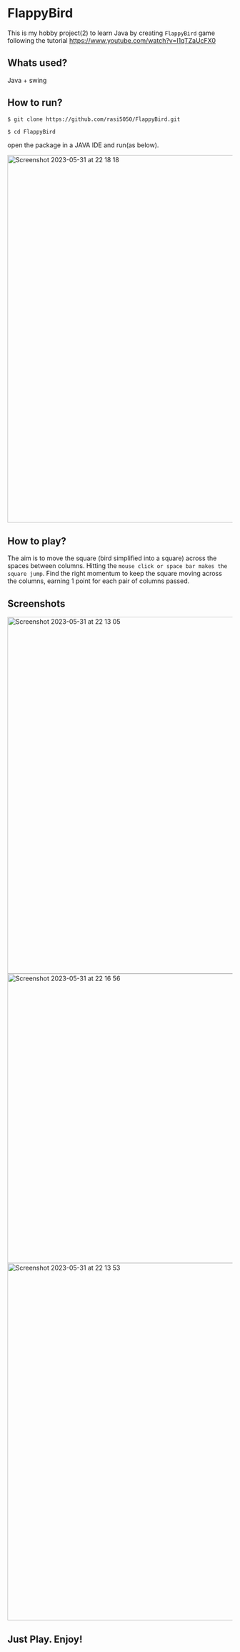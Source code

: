 # FlappyBird
This is my hobby project(2) to learn Java by creating `FlappyBird` game following the tutorial https://www.youtube.com/watch?v=I1qTZaUcFX0

## Whats used?
Java + swing

## How to run?

`$ git clone https://github.com/rasi5050/FlappyBird.git`

`$ cd FlappyBird`

open the package in a JAVA IDE and run(as below).

<img width="823" alt="Screenshot 2023-05-31 at 22 18 18" src="https://github.com/rasi5050/FlappyBird/assets/12760472/b8617ea7-fba8-4fcd-944b-2eea4df96e9e">

## How to play?
The aim is to move the square (bird simplified into a square) across the spaces between columns. Hitting the `mouse click or space bar makes the square jump`. Find the right momentum to keep the square moving across the columns, earning 1 point for each pair of columns passed.

## Screenshots
<img width="799" alt="Screenshot 2023-05-31 at 22 13 05" src="https://github.com/rasi5050/FlappyBird/assets/12760472/c267ed79-90e5-4b0e-bad0-78b342a44f64">
<img width="648" alt="Screenshot 2023-05-31 at 22 16 56" src="https://github.com/rasi5050/FlappyBird/assets/12760472/8870ffda-f74c-49f0-8bd9-60ecc1364117">
<img width="800" alt="Screenshot 2023-05-31 at 22 13 53" src="https://github.com/rasi5050/FlappyBird/assets/12760472/67766e7a-234f-4a2d-affa-d3270f99202d">
 
## Just Play. Enjoy!
